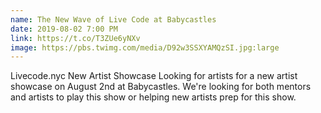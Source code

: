 ```yaml
---
name: The New Wave of Live Code at Babycastles
date: 2019-08-02 7:00 PM
link: https://t.co/T3ZUe6yNXv
image: https://pbs.twimg.com/media/D92w3SSXYAMQzSI.jpg:large
---
```


Livecode.nyc New Artist Showcase
Looking for artists for a new artist showcase on August 2nd at Babycastles. We're looking for both mentors and artists to play this show or helping new artists prep for this show.
